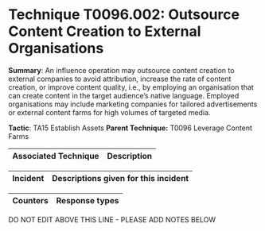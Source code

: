 # Technique T0096.002: Outsource Content Creation to External Organisations

**Summary**: An influence operation may outsource content creation to external companies to avoid attribution, increase the rate of content creation, or improve content quality, i.e., by employing an organisation that can create content in the target audience’s native language. Employed organisations may include marketing companies for tailored advertisements or external content farms for high volumes of targeted media.

**Tactic**: TA15 Establish Assets **Parent Technique:** T0096 Leverage Content Farms


| Associated Technique | Description |
| --------- | ------------------------- |



| Incident | Descriptions given for this incident |
| -------- | -------------------- |



| Counters | Response types |
| -------- | -------------- |


DO NOT EDIT ABOVE THIS LINE - PLEASE ADD NOTES BELOW